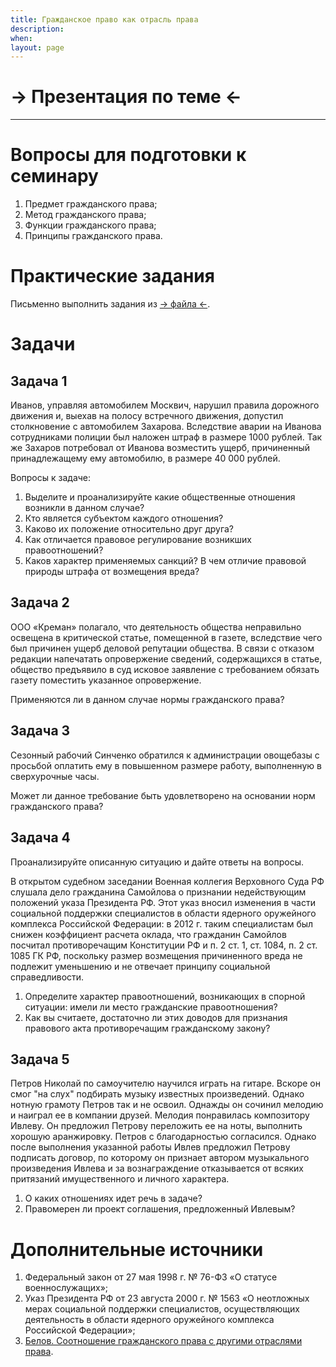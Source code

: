 ```yaml
---
title: Гражданское право как отрасль права
description:
when:
layout: page
---
```


# &rarr; <a id="goToPresentation" target="_blank">Презентация по теме</a> &larr;

<hr />

# Вопросы для подготовки к семинару

1.  Предмет гражданского права;
2.  Метод гражданского права;
3.  Функции гражданского права;
4.  Принципы гражданского права.

# Практические задания

Письменно выполнить задания из [&rarr; файла &larr;](./01.docx).

# Задачи

## Задача 1

Иванов, управляя автомобилем Москвич, нарушил правила дорожного движения и, выехав на полосу встречного движения, допустил столкновение с автомобилем Захарова. Вследствие аварии на Иванова сотрудниками полиции был наложен штраф в размере 1000 рублей. Так же Захаров потребовал от Иванова возместить ущерб, причиненный принадлежащему ему автомобилю, в размере 40 000 рублей.

Вопросы к задаче:

1.  Выделите и проанализируйте какие общественные отношения возникли в данном случае?
2.  Кто является субъектом каждого отношения?
3.  Каково их положение относительно друг друга?
4.  Как отличается правовое регулирование возникших правоотношений?
5.  Каков характер применяемых санкций? В чем отличие правовой природы штрафа от возмещения вреда?

## Задача 2

ООО «Креман» полагало, что деятельность общества неправильно освещена в критической статье, помещенной в газете, вследствие чего был причинен ущерб деловой репутации общества. В связи с отказом редакции напечатать опровержение сведений, содержащихся в статье, общество предъявило в суд исковое заявление с требованием обязать газету поместить указанное опровержение.

Применяются ли в данном случае нормы гражданского права?

## Задача 3

Сезонный рабочий Синченко обратился к администрации овощебазы с просьбой оплатить ему в повышенном размере работу, выполненную в сверхурочные часы.

Может ли данное требование быть удовлетворено на основании норм гражданского права?

## Задача 4

Проанализируйте описанную ситуацию и дайте ответы на вопросы.

В открытом судебном заседании Военная коллегия Верховного Суда РФ слушала дело гражданина Самойлова о признании недействующим положений указа Президента РФ. Этот указ вносил изменения в части социальной поддержки специалистов в области ядерного оружейного комплекса Российской Федерации: в 2012 г. таким специалистам был снижен коэффициент расчета оклада, что гражданин Самойлов посчитал противоречащим Конституции РФ и п. 2 ст. 1, ст. 1084, п. 2 ст. 1085 ГК РФ, поскольку размер возмещения причиненного вреда не подлежит уменьшению и не отвечает принципу социальной справедливости.

1.  Определите характер правоотношений, возникающих в спорной ситуации: имели ли место гражданские правоотношения?
2.  Как вы считаете, достаточно ли этих доводов для признания правового акта противоречащим гражданскому закону?

## Задача 5

Петров Николай по самоучителю научился играть на гитаре. Вскоре он смог "на слух" подбирать музыку известных произведений. Однако нотную грамоту Петров так и не освоил. Однажды он сочинил мелодию и наиграл ее в компании друзей. Мелодия понравилась композитору Ивлеву. Он предложил Петрову переложить ее на ноты, выполнить хорошую аранжировку. Петров с благодарностью согласился. Однако после выполнения указанной работы Ивлев предложил Петрову подписать договор, по которому он признает автором музыкального произведения Ивлева и за вознаграждение отказывается от всяких притязаний имущественного и личного характера.

1. О каких отношениях идет речь в задаче?
2. Правомерен ли проект соглашения, предложенный Ивлевым?

# Дополнительные источники

1.  Федеральный закон от 27 мая 1998 г. № 76-ФЗ «О статусе военнослужащих»;
2.  Указ Президента РФ от 23 августа 2000 г. № 1563 «О неотложных мерах социальной поддержки специалистов, осуществляющих деятельность в области ядерного оружейного комплекса Российской Федерации»;
3.  [Белов. Соотношение гражданского права с другими отраслями права](./Belov_Sootnoshenie_S_Drugimi_Otralsyami_Prava.docx).
